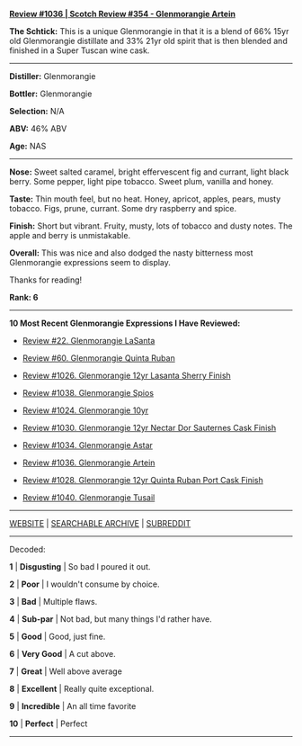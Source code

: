 
[**Review #1036 | Scotch Review #354 - Glenmorangie Artein**]( https://t8ke.review/review-1036-glenmorangie-artein/)

**The Schtick:** This is a unique Glenmorangie in that it is a blend of 66% 15yr old Glenmorangie distillate and 33% 21yr old spirit that is then blended and finished in a Super Tuscan wine cask. 

-----

**Distiller:** Glenmorangie

**Bottler:** Glenmorangie

**Selection:** N/A

**ABV:**  46% ABV

**Age:** NAS 

-----

**Nose:**  Sweet salted caramel, bright effervescent fig and currant, light black berry. Some pepper, light pipe tobacco. Sweet plum, vanilla and honey. 

**Taste:** Thin mouth feel, but no heat. Honey, apricot, apples, pears, musty tobacco. Figs, prune, currant. Some dry raspberry and spice. 

**Finish:** Short but vibrant. Fruity, musty, lots of tobacco and dusty notes. The apple and berry is unmistakable. 

**Overall:** This was nice and also dodged the nasty bitterness most Glenmorangie expressions seem to display. 

Thanks for reading!

**Rank: 6**

----- 

**10 Most Recent Glenmorangie Expressions I Have Reviewed:** 

- [Review #22. Glenmorangie LaSanta]( https://t8ke.review/review-22-glenmorangie-lasanta/) 

- [Review #60. Glenmorangie Quinta Ruban]( https://t8ke.review) 

- [Review #1026. Glenmorangie 12yr Lasanta Sherry Finish]( https://t8ke.review/review-1026-glenmorangie-12yr-lasanta-sherry-finish/) 

- [Review #1038. Glenmorangie Spios]( https://t8ke.review/review-1038-glenmorangie-spios/) 

- [Review #1024. Glenmorangie 10yr]( https://t8ke.review/review-1024-glenmorangie-10yr-the-original/) 

- [Review #1030. Glenmorangie 12yr Nectar Dor Sauternes Cask Finish]( https://t8ke.review/review-1030-glenmorangie-12yr-nectar-dor-sauternes-cask-finish/) 

- [Review #1034. Glenmorangie Astar]( https://t8ke.review/review-1034-glenmorangie-astar-2017-re-release/) 

- [Review #1036. Glenmorangie Artein]( https://t8ke.review/review-1036-glenmorangie-artein/) 

- [Review #1028. Glenmorangie 12yr Quinta Ruban Port Cask Finish]( https://t8ke.review/review-1028-glenmorangie-12yr-quinta-ruban-port-cask-finish/) 

- [Review #1040. Glenmorangie Tusail]( https://t8ke.review/review-1040-glenmorangie-tusail/) 

-----

[WEBSITE](https://t8ke.review) | [SEARCHABLE ARCHIVE](https://t8ke.review/review-archive/) | [SUBREDDIT](https://reddit.com/r/t8kereviews)

-----

Decoded:

**1** | **Disgusting** | So bad I poured it out.

**2** | **Poor** | I wouldn't consume by choice.

**3** | **Bad** | Multiple flaws.

**4** | **Sub-par** | Not bad, but many things I'd rather have.

**5** | **Good** | Good, just fine.

**6** | **Very Good** | A cut above.

**7** | **Great** | Well above average

**8** | **Excellent** | Really quite exceptional.

**9** | **Incredible** | An all time favorite

**10** | **Perfect** | Perfect

----

